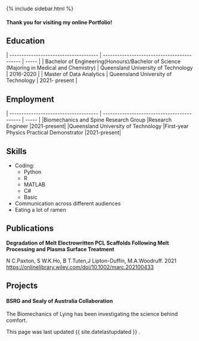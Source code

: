 
{% include sidebar.html %}


#### Thank you for visiting my online Portfolio!

## Education

| ------------------------------------- | ------------------------------------------- | ----- |
| Bachelor of Engineering(Honours)/Bachelor of Science (Majoring in Medical and Chemistry) | Queensland University of Technology         | 2016-2020 |
| Master of Data Analytics | Queensland University of Technology | 2021- present |

## Employment

| ------------------------------------- | ------------------------------------------- | ----- |
|Biomechanics and Spine Research Group      |Research Engineer         |2021-present|
|Queensland University of Technology      |First-year Physics Practical Demonstrator         |2021-present|

## Skills

- Coding:
  - Python
  - R
  - MATLAB
  - C#
  - Basic
- Communication across different audiences
- Eating a lot of ramen

## Publications

**Degradation of Melt Electrowritten PCL Scaffolds Following Melt Processing and Plasma Surface Treatment**

N C.Paxton, S W.K.Ho, B T.Tuten,J Lipton-Duffin, M.A.Woodruff. 2021
https://onlinelibrary.wiley.com/doi/10.1002/marc.202100433


## Projects


#### BSRG  and Sealy of Australia Collaboration
The Biomechanics of Lying has been investigating the science behind comfort. 






This page was last updated {{ site.datelastupdated }} .
